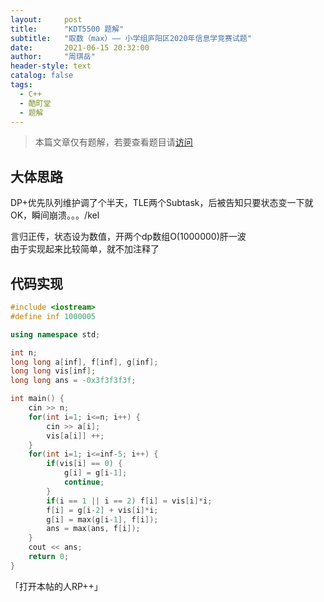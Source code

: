 ```yaml
---
layout:     post
title:      "KDT5500 题解"
subtitle:   "取数（max）—— 小学组庐阳区2020年信息学竞赛试题"
date:       2021-06-15 20:32:00
author:     "周琪岳"
header-style: text
catalog: false
tags: 
  - C++
  - 酷町堂
  - 题解
---
```

> 本篇文章仅有题解，若要查看题目请[访问](https://ke.codingtang.com/#/problem/problemSub?id=5550)

## 大体思路

DP+优先队列维护调了个半天，TLE两个Subtask，后被告知只要状态变一下就OK，瞬间崩溃。。。/kel

言归正传，状态设为数值，开两个dp数组O(1000000)肝一波  
由于实现起来比较简单，就不加注释了  

## 代码实现

```c++
#include <iostream>
#define inf 1000005

using namespace std;

int n;
long long a[inf], f[inf], g[inf];
long long vis[inf];
long long ans = -0x3f3f3f3f;

int main() {
	cin >> n;
	for(int i=1; i<=n; i++) {
		cin >> a[i];
		vis[a[i]] ++;
	}
	for(int i=1; i<=inf-5; i++) {
		if(vis[i] == 0) {
			g[i] = g[i-1];
			continue;
		}
		if(i == 1 || i == 2) f[i] = vis[i]*i;
		f[i] = g[i-2] + vis[i]*i;
		g[i] = max(g[i-1], f[i]);
		ans = max(ans, f[i]);
	}
	cout << ans;
	return 0;
}
```
「打开本帖的人RP++」  

